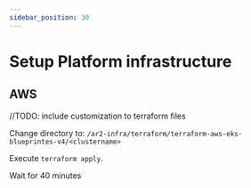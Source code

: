 ```yaml
---
sidebar_position: 30
---
```


# Setup Platform infrastructure

## AWS
//TODO: include customization to terraform files

Change directory to:
`/ar2-infra/terraform/terraform-aws-eks-blueprintes-v4/<clustername>`

Execute `terraform apply`.

Wait for 40 minutes


